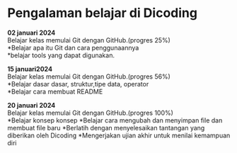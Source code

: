# Pengalaman belajar di Dicoding

**02 januari 2024**<br>
Belajar kelas memulai Git dengan GitHub.(progres 25%)<br>
*Belajar apa itu Git dan cara penggunaannya<br>
*belajar tools yang dapat digunakan.

**15 januari2024**<br>
Belajar kelas memulai Git dengan GitHub.(progres 56%)<br>
*Belajar dasar dasar, struktur,tipe data, operator<br>
*Belajar cara membuat README

**20 januari 2024**<br>
Belajar kelas memulai Git dengan GitHub.(progres 100%)<br>
*Belajar konsep konsep
*Belajar cara mengubah dan menyimpan file dan membuat file baru
*Berlatih dengan menyelesaikan tantangan yang diberikan oleh Dicoding
*Mengerjakan ujian akhir untuk menilai kemampuan diri

